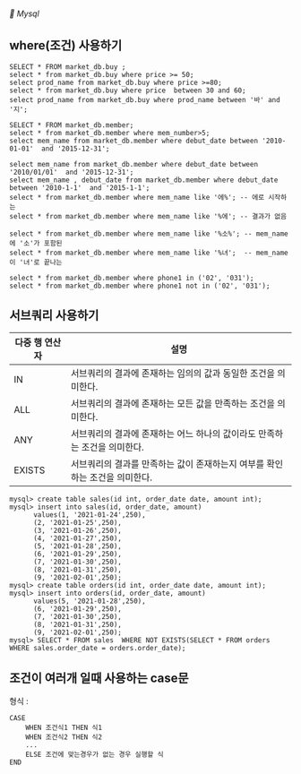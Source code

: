 ###### :cactus:  Mysql

## where(조건) 사용하기




```
SELECT * FROM market_db.buy ;
select * from market_db.buy where price >= 50;
select prod_name from market_db.buy where price >=80;
select * from market_db.buy where price  between 30 and 60;
select prod_name from market_db.buy where prod_name between '바' and '지';  

SELECT * FROM market_db.member;
select * from market_db.member where mem_number>5;
select mem_name from market_db.member where debut_date between '2010-01-01'  and '2015-12-31';

select mem_name from market_db.member where debut_date between '2010/01/01'  and '2015-12-31';
select mem_name , debut_date from market_db.member where debut_date between '2010-1-1'  and '2015-1-1';
select * from market_db.member where mem_name like '에%'; -- 에로 시작하는
select * from market_db.member where mem_name like '%에'; -- 결과가 없음

select * from market_db.member where mem_name like '%소%'; -- mem_name에 '소'가 포함된  
select * from market_db.member where mem_name like '%녀';  -- mem_name 이 '녀'로 끝나는

select * from market_db.member where phone1 in ('02', '031');
select * from market_db.member where phone1 not in ('02', '031');
```

## 서브쿼리 사용하기


|  다중 행 연산자 | 설명|
|---|---|
| IN |서브쿼리의 결과에 존재하는 임의의 값과 동일한 조건을 의미한다. |
| ALL | 서브쿼리의 결과에 존재하는 모든 값을 만족하는 조건을 의미한다. |
| ANY | 서브쿼리의 결과에 존재하는 어느 하나의 값이라도 만족하는 조건을 의미한다. |
| EXISTS | 서브쿼리의 결과를 만족하는 값이 존재하는지 여부를 확인하는 조건을 의미한다. |

```
mysql> create table sales(id int, order_date date, amount int);
mysql> insert into sales(id, order_date, amount)
      values(1, '2021-01-24',250),
      (2, '2021-01-25',250),
      (3, '2021-01-26',250),
      (4, '2021-01-27',250),
      (5, '2021-01-28',250),
      (6, '2021-01-29',250),
      (7, '2021-01-30',250),
      (8, '2021-01-31',250),
      (9, '2021-02-01',250);
mysql> create table orders(id int, order_date date, amount int);
mysql> insert into orders(id, order_date, amount)
      values(5, '2021-01-28',250),
      (6, '2021-01-29',250),
      (7, '2021-01-30',250),
      (8, '2021-01-31',250),
      (9, '2021-02-01',250);
mysql> SELECT * FROM sales  WHERE NOT EXISTS(SELECT * FROM orders  WHERE sales.order_date = orders.order_date);
```


## 조건이 여러개 일때 사용하는 case문
형식 :    
```
CASE 
    WHEN 조건식1 THEN 식1
    WHEN 조건식2 THEN 식2
    ...
    ELSE 조건에 맞는경우가 없는 경우 실행할 식
END
```
